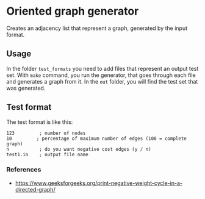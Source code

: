 # Oriented graph generator

Creates an adjacency list that represent a graph, generated by the input format.

## Usage
In the folder `test_formats` you need to add files that represent an output test
set.
With `make` command, you run the generator, that goes through each file and generates a graph from it.
In the `out` folder, you will find the test set that was generated.

## Test format
The test format is like this:
```
123         ; number of nodes
10         ; percentage of maximum number of edges (100 = complete graph)
n           ; do you want negative cost edges (y / n)
test1.in    ; output file name
```

### References
* https://www.geeksforgeeks.org/print-negative-weight-cycle-in-a-directed-graph/
